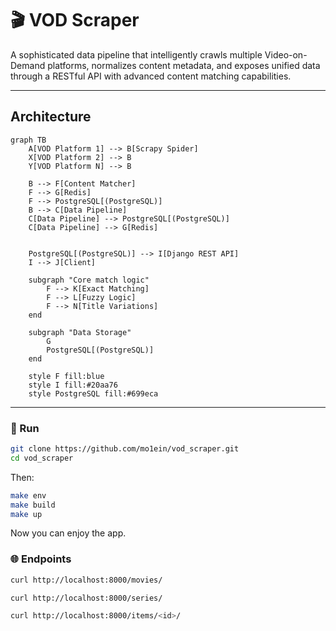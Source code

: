 # 🎬  VOD Scraper

A sophisticated data pipeline that intelligently crawls multiple Video-on-Demand platforms, normalizes content metadata, and exposes unified data through a RESTful API with advanced content matching capabilities.

---

## Architecture
```mermaid
graph TB
    A[VOD Platform 1] --> B[Scrapy Spider]
    X[VOD Platform 2] --> B
    Y[VOD Platform N] --> B
    
    B --> F[Content Matcher]
    F --> G[Redis]
    F --> PostgreSQL[(PostgreSQL)]
    B --> C[Data Pipeline]
    C[Data Pipeline] --> PostgreSQL[(PostgreSQL)]
    C[Data Pipeline] --> G[Redis]


    PostgreSQL[(PostgreSQL)] --> I[Django REST API]
    I --> J[Client]
    
    subgraph "Core match logic"
        F --> K[Exact Matching]
        F --> L[Fuzzy Logic]
        F --> N[Title Variations]
    end
    
    subgraph "Data Storage"
        G
        PostgreSQL[(PostgreSQL)]
    end
    
    style F fill:blue
    style I fill:#20aa76
    style PostgreSQL fill:#699eca
```

---


### 🔧 Run
```bash
git clone https://github.com/mo1ein/vod_scraper.git
cd vod_scraper
```
Then:
```bash
make env
make build
make up
```
Now you can enjoy the app. <br />

### 🌐 Endpoints

```bash
curl http://localhost:8000/movies/
```

```bash
curl http://localhost:8000/series/
```
```bash
curl http://localhost:8000/items/<id>/
```
